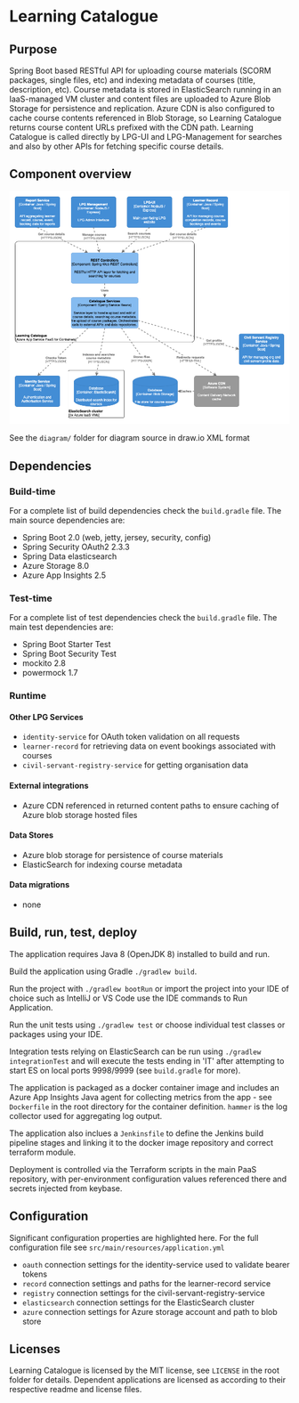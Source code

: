# Learning Catalogue

## Purpose

Spring Boot based RESTful API for uploading course materials (SCORM packages, single files, etc) and indexing metadata of courses (title, description, etc). Course metadata is stored in ElasticSearch running in an IaaS-managed VM cluster and content files are uploaded to Azure Blob Storage for persistence and replication. Azure CDN is also configured to cache course contents referenced in Blob Storage, so Learning Catalogue returns course content URLs prefixed with the CDN path. Learning Catalogue is called directly by LPG-UI and LPG-Management for searches and also by other APIs for fetching specific course details.


## Component overview

![C4 Component diagram for Learning Catalogue](diagram/learning-catalogue-component.png)

See the `diagram/` folder for diagram source in draw.io XML format


## Dependencies

### Build-time

For a complete list of build dependencies check the `build.gradle` file. The main source dependencies are:  
- Spring Boot 2.0 (web, jetty, jersey, security, config)
- Spring Security OAuth2 2.3.3
- Spring Data elasticsearch
- Azure Storage 8.0
- Azure App Insights 2.5

### Test-time

For a complete list of test dependencies check the `build.gradle` file. The main test dependencies are:  
- Spring Boot Starter Test
- Spring Boot Security Test
- mockito 2.8
- powermock 1.7

### Runtime 

#### Other LPG Services

- `identity-service` for OAuth token validation on all requests
- `learner-record` for retrieving data on event bookings associated with courses
- `civil-servant-registry-service` for getting organisation data

#### External integrations

- Azure CDN referenced in returned content paths to ensure caching of Azure blob storage hosted files

#### Data Stores

- Azure blob storage for persistence of course materials
- ElasticSearch for indexing course metadata

#### Data migrations

- none


## Build, run, test, deploy

The application requires Java 8 (OpenJDK 8) installed to build and run.

Build the application using Gradle `./gradlew build`.

Run the project with `./gradlew bootRun` or import the project into your IDE of choice such as IntelliJ or VS Code use the IDE commands to Run Application.

Run the unit tests using `./gradlew test` or choose individual test classes or packages using your IDE.

Integration tests relying on ElasticSearch can be run using `./gradlew integrationTest` and will execute the tests ending in 'IT' after attempting to start ES on local ports 9998/9999 (see `build.gradle` for more).

The application is packaged as a docker container image and includes an Azure App Insights Java agent for collecting metrics from the app - see `Dockerfile` in the root directory for the container definition. `hammer` is the log collector used for aggregating log output.

The application also inclues a `Jenkinsfile` to define the Jenkins build pipeline stages and linking it to the docker image repository and correct terraform module.

Deployment is controlled via the Terraform scripts in the main PaaS repository, with per-environment configuration values referenced there and secrets injected from keybase.


## Configuration

Significant configuration properties are highlighted here. For the full configuration file see `src/main/resources/application.yml`

- `oauth` connection settings for the identity-service used to validate bearer tokens
- `record` connection settings and paths for the learner-record service
- `registry` connection settings for the civil-servant-registry-service
- `elasticsearch` connection settings for the ElasticSearch cluster
- `azure` connection settings for Azure storage account and path to blob store


## Licenses

Learning Catalogue is licensed by the MIT license, see `LICENSE` in the root folder for details. Dependent applications are licensed as according to their respective readme and license files.


